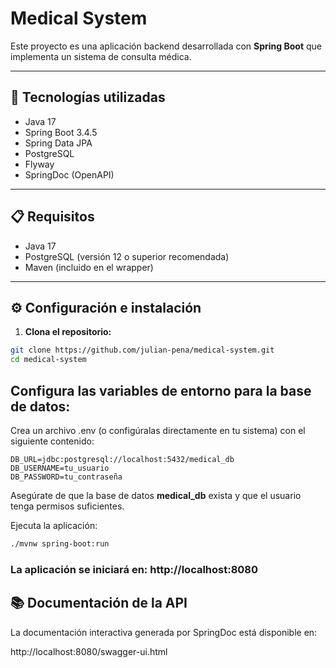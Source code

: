 # Medical System

Este proyecto es una aplicación backend desarrollada con **Spring Boot** que implementa un sistema de consulta médica.

---

## 🚀 Tecnologías utilizadas

- Java 17  
- Spring Boot 3.4.5  
- Spring Data JPA  
- PostgreSQL  
- Flyway  
- SpringDoc (OpenAPI)

---

## 📋 Requisitos

- Java 17  
- PostgreSQL (versión 12 o superior recomendada)  
- Maven (incluido en el wrapper)

---

## ⚙️ Configuración e instalación

1. **Clona el repositorio:**

```bash
git clone https://github.com/julian-pena/medical-system.git
cd medical-system
```


## Configura las variables de entorno para la base de datos:

Crea un archivo .env (o configúralas directamente en tu sistema) con el siguiente contenido:

```env
DB_URL=jdbc:postgresql://localhost:5432/medical_db
DB_USERNAME=tu_usuario
DB_PASSWORD=tu_contraseña
```
Asegúrate de que la base de datos **medical_db** exista y que el usuario tenga permisos suficientes.

Ejecuta la aplicación:

```bash
./mvnw spring-boot:run
```

### La aplicación se iniciará en: http://localhost:8080

## 📚 Documentación de la API
La documentación interactiva generada por SpringDoc está disponible en:

http://localhost:8080/swagger-ui.html

